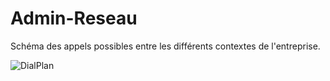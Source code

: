 # Admin-Reseau
Schéma des appels possibles entre les différents contextes de l'entreprise.

![DialPlan](https://github.com/RosarNicolas2TL1/Admin-Reseau/blob/master/pics/unnamed.jpg?raw=true)
